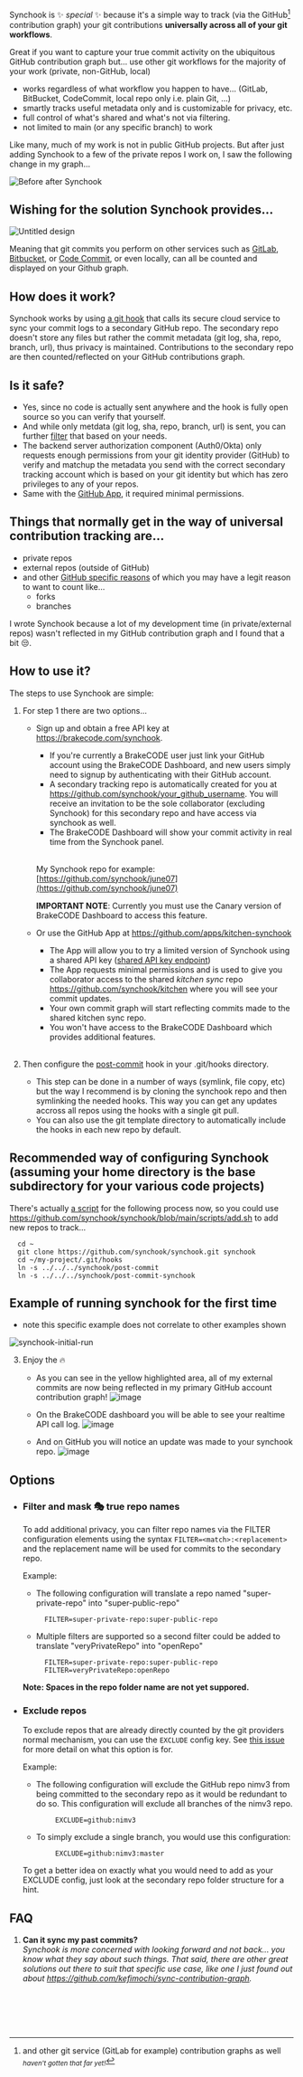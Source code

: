 Synchook is ✨ _special_ ✨ because it's a simple way to track (via the GitHub[^1] contribution graph) your git contributions **universally across all of your git workflows**.

Great if you want to capture your true commit activity on the ubiquitous GitHub contribution graph but... use other git workflows for the majority of your work (private, non-GitHub, local)

* works regardless of what workflow you happen to have... (GitLab, BitBucket, CodeCommit, local repo only i.e. plain Git, ...)
* smartly tracks useful metadata only and is customizable for privacy, etc.
* full control of what's shared and what's not via filtering.
* not limited to main (or any specific branch) to work

Like many, much of my work is not in public GitHub projects. But after just adding Synchook to a few of the private repos I work on, I saw the following change in my graph...

![Before after Synchook](https://user-images.githubusercontent.com/123592097/221391361-d54e21f6-443a-4f56-a164-601b66b7d30e.png)

## Wishing for the solution Synchook provides...

![Untitled design](https://user-images.githubusercontent.com/123592097/219872907-e5854b1b-831f-4312-a8df-2f9bd5693322.gif)

Meaning that git commits you perform on other services such as [GitLab](https://gitlab.com/), [Bitbucket](https://bitbucket.org/), or [Code Commit](https://aws.amazon.com/codecommit/), or even locally, can all be counted and displayed on your Github graph.

## How does it work?

Synchook works by using [a git hook](https://git-scm.com/book/en/v2/Customizing-Git-Git-Hooks) that calls its secure cloud service to sync your commit logs to a secondary GitHub repo. The secondary repo doesn't store any files but rather the commit metadata (git log, sha, repo, branch, url), thus privacy is maintained. Contributions to the secondary repo are then counted/reflected on your GitHub contributions graph.

## Is it safe?

* Yes, since no code is actually sent anywhere and the hook is fully open source so you can verify that yourself.
* And while only metdata (git log, sha, repo, branch, url) is sent, you can further [filter](#Filter-and-mask-true-repo-names) that based on your needs.
* The backend server authorization component (Auth0/Okta) only requests enough permissions from your git identity provider (GitHub) to verify and matchup the metadata you send with the correct secondary tracking account which is based on your git identity but which has zero privileges to any of your repos.
* Same with the [GitHub App](https://github.com/apps/kitchen-synchook), it required minimal permissions.

## Things that normally get in the way of universal contribution tracking are...

* private repos
* external repos (outside of GitHub)
* and other [GitHub specific reasons](https://docs.github.com/en/account-and-profile/setting-up-and-managing-your-github-profile/managing-contribution-settings-on-your-profile/why-are-my-contributions-not-showing-up-on-my-profile) of which you may have a legit reason to want to count like...
  * forks
  * branches
  
I wrote Synchook because a lot of my development time (in private/external repos) wasn't reflected in my GitHub contribution graph and I found that a bit 😒.

## How to use it?

The steps to use Synchook are simple:

1. For step 1 there are two options...
    * Sign up and obtain a free API key at https://brakecode.com/synchook.

        * If you're currently a BrakeCODE user just link your GitHub account using the BrakeCODE Dashboard, and new users simply need to signup by authenticating with their GitHub account.
        * A secondary tracking repo is automatically created for you at https://github.com/synchook/your_github_username. You will receive an invitation to be the sole collaborator (excluding Synchook) for this secondary repo and have access via synchook as well.
        * The BrakeCODE Dashboard will show your commit activity in real time from the Synchook panel.
        <br><br>

        My Synchook repo for example: [https://github.com/synchook/june07](https://github.com/synchook/june07)

        **IMPORTANT NOTE**: Currently you must use the Canary version of BrakeCODE Dashboard to access this feature.
    * Or use the GitHub App at https://github.com/apps/kitchen-synchook
        * The App will allow you to try a limited version of Synchook using a shared API key ([shared API key endpoint](https://api.brakecode.com/api/v1/synchook/apikey))
        * The App requests minimal permissions and is used to give you collaborator access to the shared *kitchen sync* repo https://github.com/synchook/kitchen where you will see your commit updates.
        * Your own commit graph will start reflecting commits made to the shared kitchen sync repo.
        * You won't have access to the BrakeCODE Dashboard which provides additional features.<br><br>

2. Then configure the [post-commit](https://github.com/synchook/synchook/blob/main/post-commit) hook in your .git/hooks directory.
    * This step can be done in a number of ways (symlink, file copy, etc) but the way I recommend is by cloning the synchook repo and then symlinking the needed hooks. This way you can get any updates accross all repos using the hooks with a single git pull.
    * You can also use the git template directory to automatically include the hooks in each new repo by default.

  ## Recommended way of configuring Synchook (assuming your home directory is the base subdirectory for your various code projects)
  There's actually [a script](https://github.com/synchook/synchook/blob/main/scripts/add.sh) for the following process now, so you could use https://github.com/synchook/synchook/blob/main/scripts/add.sh to add new repos to track...

  ```
    cd ~
    git clone https://github.com/synchook/synchook.git synchook
    cd ~/my-project/.git/hooks
    ln -s ../../../synchook/post-commit
    ln -s ../../../synchook/post-commit-synchook
  ```
## Example of running synchook for the first time
* note this specific example does not correlate to other examples shown

![synchook-initial-run](https://user-images.githubusercontent.com/123592097/217370845-35de4d07-21cf-4321-8095-992a6d35e8b4.gif)

3. Enjoy the 🔥

    * As you can see in the yellow highlighted area, all of my external commits are now being reflected in my primary GitHub account contribution graph!
      ![image](https://user-images.githubusercontent.com/123592097/215356537-042db8e5-f5aa-4d6c-84f2-c873887c020a.png)

    * On the BrakeCODE dashboard you will be able to see your realtime API call log.
      ![image](https://user-images.githubusercontent.com/123592097/217401608-afd32412-e6ca-4a8d-9308-e70780fa103f.png)
      
    * And on GitHub you will notice an update was made to your synchook repo.
      ![image](https://user-images.githubusercontent.com/123592097/217401982-74915c33-774a-4278-b9d8-1d4c747d7605.png)

## Options
  * ### Filter and mask 🎭 true repo names
    To add additional privacy, you can filter repo names via the FILTER configuration elements using the syntax `FILTER=<match>:<replacement>` and the replacement name will be used for commits to the secondary repo.

    Example:
      * The following configuration will translate a repo named "super-private-repo" into "super-public-repo"

        ```
          FILTER=super-private-repo:super-public-repo
        ```

      * Multiple filters are supported so a second filter could be added to translate "veryPrivateRepo" into "openRepo"

        ```
          FILTER=super-private-repo:super-public-repo
          FILTER=veryPrivateRepo:openRepo
        ```

    **Note: Spaces in the repo folder name are not yet suppored.**

  * ### Exclude repos
    To exclude repos that are already directly counted by the git providers normal mechanism, you can use the `EXCLUDE` config key. See [this issue](https://github.com/synchook/synchook/issues/5) for more detail on what this option is for.

    Example:
      * The following configuration will exclude the GitHub repo nimv3 from being committed to the secondary repo as it would be redundant to do so. This configuration will exclude all branches of the nimv3 repo.

      ```
              EXCLUDE=github:nimv3
      ```
      * To simply exclude a single branch, you would use this configuration:
      
      ```
              EXCLUDE=github:nimv3:master
      ```
    To get a better idea on exactly what you would need to add as your EXCLUDE config, just look at the secondary repo folder structure for a hint.

## FAQ

  1. **Can it sync my past commits?**<br>
    *Synchook is more concerned with looking forward and not back... you know what they say about such things. That said, there are other great solutions out there to suit that specific use case, like one I just found out about https://github.com/kefimochi/sync-contribution-graph.*

<br><br><br><br>
[^1]: and other git service (GitLab for example) contribution graphs as well <sub>*haven't gotten that far yet!*</sub>